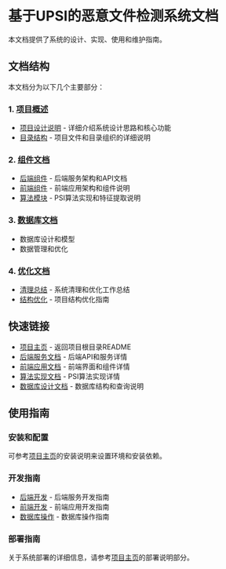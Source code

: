 # 基于UPSI的恶意文件检测系统文档

本文档提供了系统的设计、实现、使用和维护指南。

## 文档结构

本文档分为以下几个主要部分：

### 1. [项目概述](./overview/README.md)

- [项目设计说明](./overview/project_notes.md) - 详细介绍系统设计思路和核心功能
- [目录结构](./overview/directory_structure.md) - 项目文件和目录组织的详细说明

### 2. [组件文档](./components/)

- [后端组件](./components/backend.md) - 后端服务架构和API文档
- [前端组件](./components/frontend.md) - 前端应用架构和组件说明
- [算法模块](./components/algorithm.md) - PSI算法实现和特征提取说明

### 3. [数据库文档](./database/database.md)

- 数据库设计和模型
- 数据管理和优化

### 4. [优化文档](./optimization/)

- [清理总结](./optimization/cleanup_summary.md) - 系统清理和优化工作总结
- [结构优化](./optimization/structure_optimization.md) - 项目结构优化指南

## 快速链接

- [项目主页](../README.md) - 返回项目根目录README
- [后端服务文档](./components/backend.md) - 后端API和服务详情
- [前端应用文档](./components/frontend.md) - 前端界面和组件详情
- [算法实现文档](./components/algorithm.md) - PSI算法实现详情
- [数据库设计文档](./database/database.md) - 数据库结构和查询说明

## 使用指南

### 安装和配置

可参考[项目主页](../README.md)的安装说明来设置环境和安装依赖。

### 开发指南

- [后端开发](./components/backend.md) - 后端服务开发指南
- [前端开发](./components/frontend.md) - 前端应用开发指南
- [数据库操作](./database/database.md) - 数据库操作指南

### 部署指南

关于系统部署的详细信息，请参考[项目主页](../README.md)的部署说明部分。